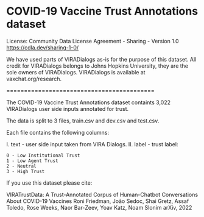 COVID-19 Vaccine Trust Annotations dataset
===========================================

License: Community Data License Agreement - Sharing - Version 1.0
https://cdla.dev/sharing-1-0/

We have used parts of VIRADialogs as-is for the purpose of this dataset.
All credit for VIRADialogs belongs to Johns Hopkins University, they are the sole owners of VIRADialogs.
VIRADialogs is available at vaxchat.org/research.

==========================================

The COVID-19 Vaccine Trust Annotations dataset containts 3,022 VIRADialogs user side inputs annotated for trust.

The data is split to 3 files, train.csv and dev.csv and test.csv.

Each file contains the following columns:

I. 	text - user side input taken from VIRA Dialogs.
II.	label - trust label:
	
	0 - Low Institutional Trust
	1 - Low Agent Trust
	2 - Neutral
	3 - High Trust 


If you use this dataset please cite:

VIRATrustData: A Trust-Annotated Corpus of Human-Chatbot Conversations About COVID-19 Vaccines
Roni Friedman, João Sedoc, Shai Gretz, Assaf Toledo, Rose Weeks, Naor Bar-Zeev, Yoav Katz, Noam Slonim
arXiv, 2022
